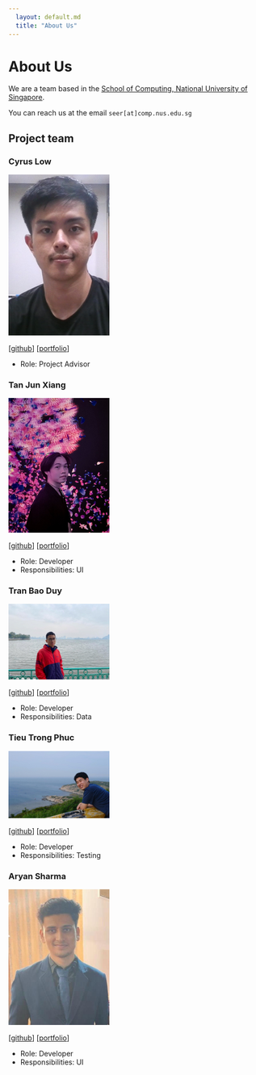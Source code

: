 ```yaml
---
  layout: default.md
  title: "About Us"
---
```


# About Us

We are a team based in the [School of Computing, National University of Singapore](http://www.comp.nus.edu.sg).

You can reach us at the email `seer[at]comp.nus.edu.sg`

## Project team

### Cyrus Low

<img src="images/crimsonchaos02.png" width="200px">

[[github](https://github.com/crimsonchaos02)]
[[portfolio](team/crimsonchaos02.md)]

* Role: Project Advisor

### Tan Jun Xiang

<img src="images/0rbita1.png" width="200px">

[[github](https://github.com/0rbita1)]
[[portfolio](team/0rbita1.md)]

* Role: Developer
* Responsibilities: UI

### Tran Bao Duy

<img src="images/duyy0406.png" width="200px">

[[github](http://github.com/Duyy0406)] [[portfolio](team/duyy0406.md)]

* Role: Developer
* Responsibilities: Data

### Tieu Trong Phuc

<img src="images/tieutrongphuc.png" width="200px">

[[github](http://github.com/tieutrongphuc)]
[[portfolio](team/tieutrongphuc.md)]

* Role: Developer
* Responsibilities: Testing

### Aryan Sharma

<img src="images/aryann-sharma.png" width="200px">

[[github](https://github.com/Aryann-Sharma)]
[[portfolio](team/aryan.md)]

* Role: Developer
* Responsibilities: UI
